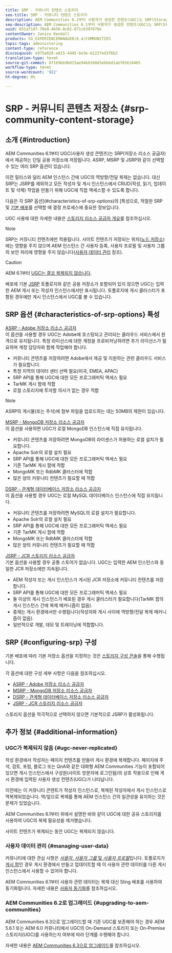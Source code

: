 ```yaml
---
title: SRP - 커뮤니티 컨텐츠 스토리지
seo-title: SRP - 커뮤니티 컨텐츠 스토리지
description: AEM Communities 6.1부터 사용자가 생성한 컨텐츠(UGC)는 SRP(Storage Resource Provider)에서 제공하는 단일 공용 저장소에 저장됩니다
seo-description: AEM Communities 6.1부터 사용자가 생성한 컨텐츠(UGC)는 SRP(Storage Resource Provider)에서 제공하는 단일 공용 저장소에 저장됩니다
uuid: 651af1d7-70e8-4b56-8c01-871cb397678e
contentOwner: Janice Kendall
products: SG_EXPERIENCEMANAGER/6.4/COMMUNITIES
topic-tags: administering
content-type: reference
discoiquuid: e975e026-e815-4445-be3e-b1237ed3f6b2
translation-type: tm+mt
source-git-commit: 8f169bb9b015ae94b9160d3ebbbd1abf85610465
workflow-type: tm+mt
source-wordcount: '922'
ht-degree: 0%

---
```



# SRP - 커뮤니티 콘텐츠 저장소 {#srp-community-content-storage}

## 소개 {#introduction}

AEM Communities 6.1부터 UGC(사용자 생성 콘텐츠)는 SRP(저장소 리소스 공급자)에서 제공하는 단일 공용 저장소에 저장됩니다. ASRP, MSRP 및 JSRP와 같이 선택할 수 있는 여러 SRP 옵션이 있습니다.

이전 릴리스와 달리 AEM 인스턴스 간에 UGC의 역방향/전달 복제는 없습니다. 대신 SRP는 JSRP를 제외하고 모든 작성자 및 게시 인스턴스에서 CRUD(작성, 읽기, 업데이트 및 삭제) 작업을 만들기 위해 UGC에 직접 액세스할 수 있도록 합니다.

다음은 각 SRP 옵션](#characteristics-of-srp-options)의 [특성으로, 적절한 SRP 및 [기본 배포](topologies.md)를 선택할 때 결정 프로세스에 중요한 정보입니다.

UGC 사용에 대한 자세한 내용은 [스토리지 리소스 공급자 개요](srp.md)를 참조하십시오.

>[!NOTE]
>
>SRP는 커뮤니티 컨텐츠에만 적용됩니다. 사이트 컨텐츠가 저장되는 위치([노드 저장소](../../help/sites-deploying/data-store-config.md))에는 영향을 주지 않으며 AEM 인스턴스 간 사용자 등록, 사용자 프로필 및 사용자 그룹의 보안 처리에 영향을 주지 않습니다([사용자 데이터 관리](#managing-user-data) 참조).

>[!CAUTION]
>
>AEM 6.1부터 [UGC는 결코 복제되지 않습니다](#ugc-never-replicated).
>
>배포에 기본 [JSRP](topologies.md#jsrp) 토폴로지와 같은 공용 저장소가 포함되어 있지 않으면 UGC는 입력한 AEM 게시 또는 작성자 인스턴스에서만 표시됩니다. 토폴로지에 게시 클러스터가 포함된 경우에만 게시 인스턴스에서 UGC를 볼 수 있습니다.

## SRP 옵션 {#characteristics-of-srp-options} 특성

[ASRP - Adobe 저장소 리소스 공급자](asrp.md)\
이 옵션을 사용할 경우 UGC는 Adobe에 호스팅되고 관리되는 클라우드 서비스에서 원격으로 유지됩니다. 특정 라이선스에 대한 계정을 프로비저닝하려면 추가 라이선스가 필요하며 계정 담당자와 함께 작업해야 합니다.

* 커뮤니티 콘텐츠를 저장하려면 Adobe에서 제공 및 지원하는 관련 클라우드 서비스가 필요합니다.
* 특정 지역의 데이터 센터 선택 필요(미국, EMEA, APAC)
* SRP API를 통해 UGC에 대한 모든 프로그래머틱 액세스 필요
* TarMK 게시 팜에 적합
* 로컬 스토리지에 투자할 의사가 없는 경우 적합

>[!NOTE]
>
>ASRP의 게시물(또는 주석)에 첨부 파일을 업로드하는 데는 50MB의 제한이 있습니다.

[MSRP - MongoDB 저장소 리소스 공급자](msrp.md)\
이 옵션을 사용하면 UGC가 로컬 MongoDB 인스턴스에 직접 유지됩니다.

* 커뮤니티 콘텐츠를 저장하려면 MongoDB의 라이센스가 허용하는 로컬 설치가 필요합니다.
* Apache Solr의 로컬 설치 필요
* SRP API를 통해 UGC에 대한 모든 프로그래머틱 액세스 필요
* 기존 TarMK 게시 팜에 적합
* MongoMK 또는 RdbMK 클러스터에 적합
* 많은 양의 커뮤니티 컨텐츠가 필요할 때 적합

[DSRP - 관계형 데이터베이스 저장소 리소스 공급자](dsrp.md)\
이 옵션을 사용할 경우 UGC는 로컬 MySQL 데이터베이스 인스턴스에 직접 유지됩니다.

* 커뮤니티 콘텐츠를 저장하려면 MySQL의 로컬 설치가 필요합니다.
* Apache Solr의 로컬 설치 필요
* SRP API를 통해 UGC에 대한 모든 프로그래머틱 액세스 필요
* 기존 TarMK 게시 팜에 적합
* MongoMK 또는 RdbMK 클러스터에 적합
* 많은 양의 커뮤니티 컨텐츠가 필요할 때 적합

[JSRP - JCR 스토리지 리소스 공급자](jsrp.md)\
기본 옵션을 사용할 경우 공통 스토어가 없습니다. UGC는 입력한 AEM 인스턴스와 동일한 JCR 저장소에만 지속됩니다.

* AEM 작성자 또는 게시 인스턴스가 게시된 JCR 저장소에 커뮤니티 컨텐츠를 저장합니다.
* SRP API를 통해 UGC에 대한 모든 프로그래머틱 액세스 필요
* 둘 이상의 게시 인스턴스가 배포된 경우 게시 클러스터가 필요합니다(TarMK 팜의 게시 인스턴스 간에 복제 메커니즘이 없음).
* 중재는 게시 환경에서만 수행됩니다(작성자와 게시 사이에 역방향/전달 복제 메커니즘이 없음).
* 일반적으로 개발, 데모 및 트레이닝에 적합합니다.

## SRP {#configuring-srp} 구성

기본 배포에 따라 기본 저장소 옵션을 지정하는 것은 [스토리지 구성 콘솔](srp-config.md)을 통해 수행됩니다.

각 옵션에 대한 구성 세부 사항은 다음을 참조하십시오.

* [ASRP - Adobe 저장소 리소스 공급자](asrp.md)
* [MSRP - MongoDB 저장소 리소스 공급자](msrp.md)
* [DSRP - 관계형 데이터베이스 저장소 리소스 공급자](dsrp.md)
* [JSRP - JCR 스토리지 리소스 공급자](jsrp.md)

스토리지 옵션을 적극적으로 선택하지 않으면 기본적으로 JSRP가 활성화됩니다.

## 추가 정보 {#additional-information}

### UGC가 복제되지 않음 {#ugc-never-replicated}

작성 환경에서 작성자는 페이지 컨텐츠를 만들어 게시 환경에 복제합니다. 페이지에 주석, 검토, 포럼, 블로그 또는 QnA와 같은 대화형 AEM Communities 기능이 포함되어 있으면 게시 인스턴스에서 구성원(사이트 방문자에 로그인됨)의 상호 작용으로 인해 게시 환경에 입력된 사용자 생성 컨텐츠(UGC)가 나타납니다.

이전에는 이 커뮤니티 콘텐트가 작성자 인스턴스로, 복제된 작성자에서 게시 인스턴스로 역복제되었습니다. 역/앞으로 복제를 통해 AEM 인스턴스 간의 일관성을 유지하는 것은 문제가 있었습니다.

AEM Communities 6.1부터 위에서 설명한 바와 같이 UGC에 대한 공유 스토리지를 사용하여 UGC의 복제 필요성을 제거했습니다.

사이트 컨텐츠가 복제되는 동안 UGC는 복제되지 않습니다.

### 사용자 데이터 관리 {#managing-user-data}

커뮤니티에 대한 관심 사항은 [*사용자*, *사용자 그룹* 및 *사용자 프로필*](users.md)&#x200B;입니다. 토폴로지가 [게시 팜](../../help/sites-deploying/recommended-deploys.md#tarmk-farm)인 경우 게시 환경에서 만들고 업데이트할 때 이 사용자 관련 데이터를 다른 게시 인스턴스에서 사용할 수 있어야 합니다.

AEM Communities 6.1부터 사용자 관련 데이터는 복제 대신 Sling 배포를 사용하여 동기화됩니다. 자세한 내용은 [사용자 동기화](sync.md)를 참조하십시오.

### AEM Communities 6.2로 업그레이드 {#upgrading-to-aem-communities}

AEM Communities 6.3으로 업그레이드할 때 기존 UGC를 보존해야 하는 경우 AEM 5.6.1 또는 AEM 6.0 커뮤니티에서 UGC의 On-Demand 스토리지 또는 On-Premise 스토리지(UGC)를 사용하는지 여부에 따라 단계를 수행해야 합니다.

자세한 내용은 [AEM Communities 6.3으로 업그레이드](upgrade.md)를 참조하십시오.
